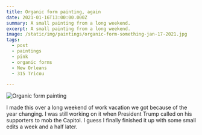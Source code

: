 ```yaml
---
title: Organic form painting, again
date: 2021-01-16T13:00:00.000Z
summary: A small painting from a long weekend.
excerpt: A small painting from a long weekend.
image: /static/img/paintings/organic-form-something-jan-17-2021.jpg
tags:
  - post
  - paintings
  - pink
  - organic forms
  - New Orleans
  - 315 Tricou

---
```


![Organic form painting](/static/img/paintings/organic-form-something-jan-17-2021.jpg "Organic form painting")

I made this over a long weekend of work vacation we got because of the year changing. I was still working on it when President Trump called on his supporters to mob the Capitol. I guess I finally finished it up with some small edits a week and a half later.
